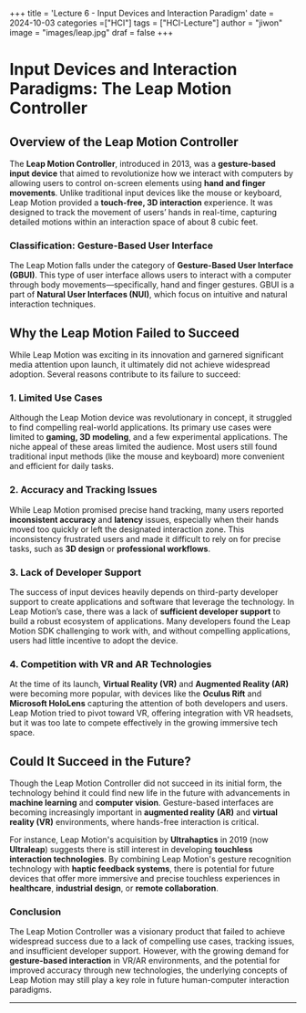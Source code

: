 +++
title = 'Lecture 6 - Input Devices and Interaction Paradigm'
date = 2024-10-03
categories =["HCI"]
tags = ["HCI-Lecture"]
author = "jiwon"
image = "images/leap.jpg"
draf = false
+++

# Input Devices and Interaction Paradigms: The Leap Motion Controller

## Overview of the Leap Motion Controller

The **Leap Motion Controller**, introduced in 2013, was a **gesture-based input device** that aimed to revolutionize how we interact with computers by allowing users to control on-screen elements using **hand and finger movements**. Unlike traditional input devices like the mouse or keyboard, Leap Motion provided a **touch-free, 3D interaction** experience. It was designed to track the movement of users’ hands in real-time, capturing detailed motions within an interaction space of about 8 cubic feet.

### Classification: Gesture-Based User Interface

The Leap Motion falls under the category of **Gesture-Based User Interface (GBUI)**. This type of user interface allows users to interact with a computer through body movements—specifically, hand and finger gestures. GBUI is a part of **Natural User Interfaces (NUI)**, which focus on intuitive and natural interaction techniques.

## Why the Leap Motion Failed to Succeed

While Leap Motion was exciting in its innovation and garnered significant media attention upon launch, it ultimately did not achieve widespread adoption. Several reasons contribute to its failure to succeed:

### 1. **Limited Use Cases**
Although the Leap Motion device was revolutionary in concept, it struggled to find compelling real-world applications. Its primary use cases were limited to **gaming, 3D modeling**, and a few experimental applications. The niche appeal of these areas limited the audience. Most users still found traditional input methods (like the mouse and keyboard) more convenient and efficient for daily tasks.

### 2. **Accuracy and Tracking Issues**
While Leap Motion promised precise hand tracking, many users reported **inconsistent accuracy** and **latency** issues, especially when their hands moved too quickly or left the designated interaction zone. This inconsistency frustrated users and made it difficult to rely on for precise tasks, such as **3D design** or **professional workflows**.

### 3. **Lack of Developer Support**
The success of input devices heavily depends on third-party developer support to create applications and software that leverage the technology. In Leap Motion’s case, there was a lack of **sufficient developer support** to build a robust ecosystem of applications. Many developers found the Leap Motion SDK challenging to work with, and without compelling applications, users had little incentive to adopt the device.

### 4. **Competition with VR and AR Technologies**
At the time of its launch, **Virtual Reality (VR)** and **Augmented Reality (AR)** were becoming more popular, with devices like the **Oculus Rift** and **Microsoft HoloLens** capturing the attention of both developers and users. Leap Motion tried to pivot toward VR, offering integration with VR headsets, but it was too late to compete effectively in the growing immersive tech space.

## Could It Succeed in the Future?

Though the Leap Motion Controller did not succeed in its initial form, the technology behind it could find new life in the future with advancements in **machine learning** and **computer vision**. Gesture-based interfaces are becoming increasingly important in **augmented reality (AR)** and **virtual reality (VR)** environments, where hands-free interaction is critical.

For instance, Leap Motion's acquisition by **Ultrahaptics** in 2019 (now **Ultraleap**) suggests there is still interest in developing **touchless interaction technologies**. By combining Leap Motion's gesture recognition technology with **haptic feedback systems**, there is potential for future devices that offer more immersive and precise touchless experiences in **healthcare**, **industrial design**, or **remote collaboration**.

### Conclusion

The Leap Motion Controller was a visionary product that failed to achieve widespread success due to a lack of compelling use cases, tracking issues, and insufficient developer support. However, with the growing demand for **gesture-based interaction** in VR/AR environments, and the potential for improved accuracy through new technologies, the underlying concepts of Leap Motion may still play a key role in future human-computer interaction paradigms.

---
